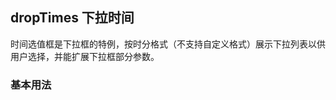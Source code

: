 <div class="demo-header">
<p class="overviewicon">
  <span class="wapi-form-usercontact"/>
</p>

## dropTimes 下拉时间

<nova-uxlink widget-name="DropTimes"></nova-uxlink>

时间选值框是下拉框的特例，按时分格式（不支持自定义格式）展示下拉列表以供用户选择，并能扩展下拉框部分参数。
</div>

### 基本用法

<nova-demo-view link="drop-times/basic-usage"></nova-demo-view>

<br>

<nova-attributes link="drop-times"></nova-attributes>
